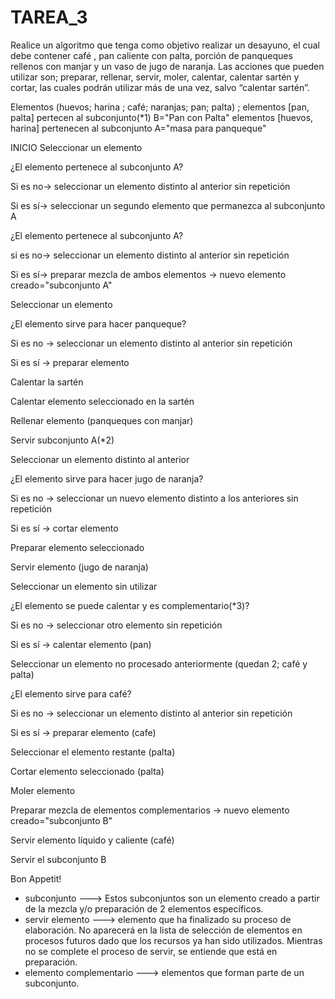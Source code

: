 # TAREA_3 

Realice un algoritmo que tenga como objetivo realizar un desayuno, el cual
debe contener café , pan caliente con palta, porción de panqueques rellenos
con manjar y un vaso de jugo de naranja. Las acciones que pueden utilizar
son; preparar, rellenar, servir, moler, calentar, calentar sartén y cortar, las
cuales podrán utilizar más de una vez, salvo “calentar sartén”.


Elementos (huevos; harina ; café; naranjas; pan; palta) ; elementos [pan, palta] pertecen al subconjunto(*1) B="Pan con Palta"
elementos [huevos, harina] pertenecen al subconjunto A="masa para panqueque"

INICIO
Seleccionar un elemento

¿El elemento pertenece al subconjunto A?

Si es no-> seleccionar un elemento distinto al anterior sin repetición

Si es sí-> seleccionar un segundo elemento que permanezca al subconjunto A

¿El elemento pertenece al subconjunto A?

si es no-> seleccionar un elemento distinto al anterior sin repetición

Si es sí-> preparar mezcla de ambos elementos -> nuevo elemento creado="subconjunto A"

Seleccionar un elemento

¿El elemento sirve para hacer panqueque?

Si es no -> seleccionar un elemento distinto al anterior sin repetición

Si es sí -> preparar elemento 

Calentar la sartén

Calentar elemento seleccionado en la sartén

Rellenar elemento (panqueques con manjar)

Servir subconjunto A(*2)

Seleccionar un elemento distinto al anterior 

¿El elemento sirve para hacer jugo de naranja?

Si es no -> seleccionar un nuevo elemento distinto a los anteriores sin repetición

Si es sí ->  cortar elemento 

Preparar elemento seleccionado

Servir elemento (jugo de naranja)

Seleccionar un elemento sin utilizar

¿El elemento se puede calentar y es complementario(*3)?

Si es no -> seleccionar otro elemento sin repetición

Si es sí ->  calentar elemento (pan)

Seleccionar un elemento no procesado anteriormente (quedan 2; café y palta)

¿El elemento sirve para café?

Si es no -> seleccionar un elemento distinto al anterior sin repetición

Si es sí -> preparar elemento (cafe)

Seleccionar el elemento restante (palta)

Cortar elemento seleccionado (palta)

Moler elemento 

Preparar mezcla de elementos complementarios -> nuevo elemento creado="subconjunto B"

Servir elemento líquido y caliente (café)

Servir el subconjunto B

Bon Appetit!

* subconjunto ---> Estos subconjuntos son un elemento creado a partir de la mezcla y/o preparación de  2 elementos específicos.
* servir elemento ---> elemento que ha finalizado su proceso de elaboración. No aparecerá en la lista de selección de elementos en procesos futuros dado que los recursos ya han sido utilizados. Mientras no se complete el proceso de servir, se entiende que está en preparación.
* elemento complementario ---> elementos que forman parte de un subconjunto. 

